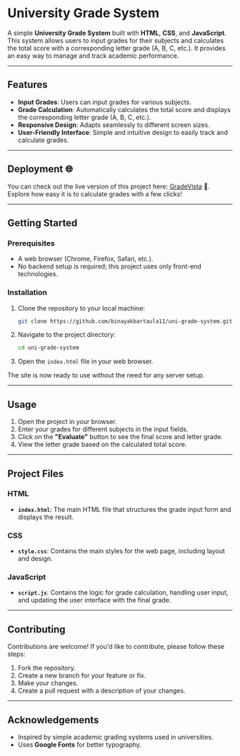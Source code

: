 # University Grade System

A simple **University Grade System** built with **HTML**, **CSS**, and **JavaScript**. This system allows users to input grades for their subjects and calculates the total score with a corresponding letter grade (A, B, C, etc.). It provides an easy way to manage and track academic performance.

---

## Features

- **Input Grades**: Users can input grades for various subjects.
- **Grade Calculation**: Automatically calculates the total score and displays the corresponding letter grade (A, B, C, etc.).
- **Responsive Design**: Adapts seamlessly to different screen sizes.
- **User-Friendly Interface**: Simple and intuitive design to easily track and calculate grades.

---

## Deployment 🌐

You can check out the live version of this project here: [GradeVista](https://gradevista.netlify.app/) 🎉. Explore how easy it is to calculate grades with a few clicks!

---

## Getting Started

### Prerequisites

- A web browser (Chrome, Firefox, Safari, etc.).
- No backend setup is required; this project uses only front-end technologies.

### Installation

1. Clone the repository to your local machine:

   ```bash
   git clone https://github.com/binayakbartaula11/uni-grade-system.git
   ```

2. Navigate to the project directory:

   ```bash
   cd uni-grade-system
   ```

3. Open the `index.html` file in your web browser.

The site is now ready to use without the need for any server setup.

---

## Usage

1. Open the project in your browser.
2. Enter your grades for different subjects in the input fields.
3. Click on the **"Evaluate"** button to see the final score and letter grade.
4. View the letter grade based on the calculated total score.

---

## Project Files

### HTML

- **`index.html`**: The main HTML file that structures the grade input form and displays the result.

### CSS

- **`style.css`**: Contains the main styles for the web page, including layout and design.

### JavaScript

- **`script.js`**: Contains the logic for grade calculation, handling user input, and updating the user interface with the final grade.

---

## Contributing

Contributions are welcome! If you'd like to contribute, please follow these steps:

1. Fork the repository.
2. Create a new branch for your feature or fix.
3. Make your changes.
4. Create a pull request with a description of your changes.

---

## Acknowledgements

- Inspired by simple academic grading systems used in universities.
- Uses **Google Fonts** for better typography.

